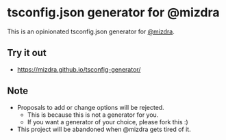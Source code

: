 # tsconfig.json generator for @mizdra

This is an opinionated tsconfig.json generator for [@mizdra](https://github.com/mizdra).

## Try it out

- https://mizdra.github.io/tsconfig-generator/

## Note

- Proposals to add or change options will be rejected.
  - This is because this is not a generator for you.
  - If you want a generator of your choice, please fork this :)
- This project will be abandoned when @mizdra gets tired of it.
